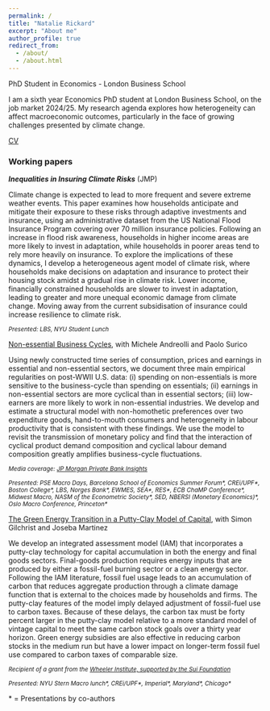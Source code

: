 ```yaml
---
permalink: /
title: "Natalie Rickard"
excerpt: "About me"
author_profile: true
redirect_from:
  - /about/
  - /about.html
---
```


PhD Student in Economics - London Business School

I am a sixth year Economics PhD student at London Business School, on the job market 2024/25. My research agenda explores how heterogeneity can affect macroeconomic outcomes, particularly in the face of growing challenges presented by climate change.

[CV](http://nrickard.github.io/files/NRickard_CV_Oct24.pdf)

### Working papers

**_Inequalities in Insuring Climate Risks_** (JMP)

Climate change is expected to lead to more frequent and severe extreme weather events. This paper examines how households anticipate and mitigate their exposure to these risks through adaptive investments and insurance, using an administrative dataset from the US National Flood Insurance Program covering over 70 million insurance policies. Following an increase in flood risk awareness, households in higher income areas are more likely to invest in adaptation, while households in poorer areas tend to rely more heavily on insurance. To explore the implications of these dynamics, I develop a heterogeneous agent model of climate risk, where households make decisions on adaptation and insurance to protect their housing stock amidst a gradual rise in climate risk. Lower income, financially constrained households are slower to invest in adaptation, leading to greater and more unequal economic damage from climate change. Moving away from the current subsidisation of insurance could increase resilience to climate risk.

<sub>*Presented: LBS, NYU Student Lunch*</sub>

[Non-essential Business Cycles](https://conference.nber.org/conf_papers/f202255.pdf), with Michele Andreolli and Paolo Surico

Using newly constructed time series of consumption, prices and earnings in essential and non-essential sectors, we document three main empirical regularities on post-WWII U.S. data: (i) spending on non-essentials is more sensitive to the business-cycle than spending on essentials; (ii) earnings in non-essential sectors are more cyclical than in essential sectors; (iii) low-earners are more likely to work in non-essential industries. We develop and estimate a structural model with non-homothetic preferences over two expenditure goods, hand-to-mouth consumers and heterogeneity in labour productivity that is consistent with these findings. We use the model to revisit the transmission of monetary policy and find that the interaction of cyclical product demand composition and cyclical labour demand composition greatly amplifies business-cycle fluctuations.

<sub>*Media coverage: [JP Morgan Private Bank Insights](https://privatebank.jpmorgan.com/nam/en/insights/markets-and-investing/how-will-the-rate-cutting-cycle-impact-economic-activity-and-market-returns)*</sub>

<sub>*Presented:  PSE Macro Days, Barcelona School of Economics Summer Forum\*, CREi/UPF\*, Boston College\*, LBS, Norges Bank\*, EWMES, SEA\*, RES\*, ECB ChaMP Conference\*, Midwest Macro, NASM of the Econometric Society\*, SED, NBERSI (Monetary Economics)\*, Oslo Macro Conference, Princeton\**</sub>

[The Green Energy Transition in a Putty-Clay Model of Capital](http://nrickard.github.io/files/GreenTransitionPuttyClay_GilchristMartinezRickard_Oct24.pdf), with Simon Gilchrist and Joseba Martinez

We develop an integrated assessment model (IAM) that incorporates a putty-clay technology for capital accumulation in both the energy and final goods sectors. Final-goods production requires energy inputs that are produced by either a fossil-fuel burning sector or a clean energy sector. Following the IAM literature, fossil fuel usage leads to an accumulation of carbon that reduces aggregate production through a climate damage function that is external to the choices made by households and firms. The putty-clay features of the model imply delayed adjustment of fossil-fuel use to carbon taxes. Because of these delays, the carbon tax must be forty percent larger in the putty-clay model relative to a more standard model of vintage capital to meet the same carbon stock goals over a thirty year horizon. Green energy subsidies are also effective in reducing carbon stocks in the medium run but have a lower impact on longer-term fossil fuel use compared to carbon taxes of comparable size.

<sub>*Recipient of a grant from the [Wheeler Institute, supported by the Sui Foundation](https://wheelerinstituteresearch.org/project/putty-clay-and-the-green-transition/)*</sub>

<sub>*Presented: NYU Stern Macro lunch\*, CREi/UPF\*, Imperial\*, Maryland\*, Chicago\**</sub>

\* = Presentations by co-authors
